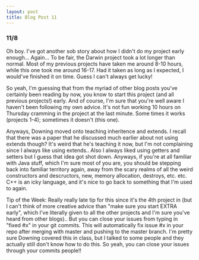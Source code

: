 ```yaml
---
layout: post
title: Blog Post 11
---
```


<h3>11/8</h3>

<p>Oh boy. I've got another sob story about how I didn't do my project early enough... Again... To be fair, the Darwin
project took a lot longer than normal. Most of my previous projects have taken me around 8-10 hours, while this one took me
around 16-17. Had it taken as long as I expected, I would've finished it on time. Guess I can't always get lucky!</p>

<p>So yeah, I'm guessing that from the myriad of other blog posts you've certainly been reading by now, you know to start this project
(and all previous projects!) early. And of course, I'm sure that you're well aware I haven't been following my own advice. It's not fun
working 10 hours on Thursday cramming in the project at the last minute. Some times it works (projects 1-4); sometimes it doesn't (this one).</p>

<p>Anyways, Downing moved onto teaching inheritence and extends. I recall that there was a paper that he discussed much earlier
about not using extends though? It's weird that he's teaching it now, but I'm not complaining since I always like using extends..
Also I always liked using getters and setters but I guess that idea got shot down. Anyways, if you're at all familiar with Java stuff, which I'm sure
most of you are, you should be stepping back into familiar territory again, away from the scary realms of all the weird constructors and descructors, new,
memory allocation, destroys, etc. etc. C++ is an icky language, and it's nice to go back to something that I'm used to again.</p>

<p>Tip of the Week: Really really late tip for this since it's the 4th project in (but I can't think of more creative advice than "make sure you start EXTRA early",
which I've literally given to all the other projects and I'm sure you've heard from other blogs).. But you can close your issues from typing in "fixed #x" in your git 
commits. This will automatically fix issue #x in your repo after merging with master and pushing to the master branch. I'm pretty sure Downing covered this
in class, but I talked to some people and they actually still don't know how to do this. So yeah, you can close your issues through your commits people!!</p>
